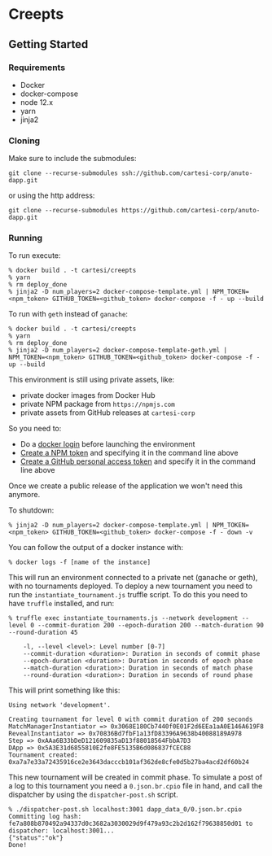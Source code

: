 # Creepts

## Getting Started

### Requirements

- Docker
- docker-compose
- node 12.x
- yarn
- jinja2

### Cloning

Make sure to include the submodules:
```
git clone --recurse-submodules ssh://github.com/cartesi-corp/anuto-dapp.git
```
or using the http address:
```
git clone --recurse-submodules https://github.com/cartesi-corp/anuto-dapp.git
```

### Running

To run execute:
```
% docker build . -t cartesi/creepts
% yarn
% rm deploy_done
% jinja2 -D num_players=2 docker-compose-template.yml | NPM_TOKEN=<npm_token> GITHUB_TOKEN=<github_token> docker-compose -f - up --build
```

To run with `geth` instead of `ganache`:
```
% docker build . -t cartesi/creepts
% yarn
% rm deploy_done
% jinja2 -D num_players=2 docker-compose-template-geth.yml | NPM_TOKEN=<npm_token> GITHUB_TOKEN=<github_token> docker-compose -f - up --build
```

This environment is still using private assets, like:

* private docker images from Docker Hub
* private NPM package from `https://npmjs.com`
* private assets from GitHub releases at `cartesi-corp`

So you need to:

* Do a [docker login](https://docs.docker.com/engine/reference/commandline/login/) before launching the environment
* [Create a NPM token](https://docs.npmjs.com/creating-and-viewing-authentication-tokens) and specifying it in the command line above
* [Create a GitHub personal access token](https://help.github.com/en/github/authenticating-to-github/creating-a-personal-access-token-for-the-command-line) and specify it in the command line above

Once we create a public release of the application we won't need this anymore.

To shutdown:
```
% jinja2 -D num_players=2 docker-compose-template.yml | NPM_TOKEN=<npm_token> GITHUB_TOKEN=<github_token> docker-compose -f - down -v
```

You can follow the output of a docker instance with:
```
% docker logs -f [name of the instance]
```

This will run an environment connected to a private net (ganache or geth), with no tournaments deployed.
To deploy a new tournament you need to run the `instantiate_tournament.js` truffle script. To do this you need to have `truffle` installed, and run:

```
% truffle exec instantiate_tournaments.js --network development --level 0 --commit-duration 200 --epoch-duration 200 --match-duration 90 --round-duration 45

    -l, --level <level>: Level number [0-7]
    --commit-duration <duration>: Duration in seconds of commit phase
    --epoch-duration <duration>: Duration in seconds of epoch phase
    --match-duration <duration>: Duration in seconds of match phase
    --round-duration <duration>: Duration in seconds of round phase
```
This will print something like this:

```
Using network 'development'.

Creating tournament for level 0 with commit duration of 200 seconds
MatchManagerInstantiator => 0x3068E180Cb7440f0E01F2d6EEa1aA0E146A619F8
RevealInstantiator => 0x70836Bd7fbF1a13fD83396A9638b40088189A978
Step => 0xAAa6B33bDeD121609835aD13f88018564FbbA7D3
DApp => 0x5A3E31d6855810E2fe8FE5135B6d086837fCEC88
Tournament created: 0xa7a7e33a72435916ce2e3643dacccb101af362de8cfe0d5b27ba4acd2df60b24
```

This new tournament will be created in commit phase. To simulate a post of a log to this tournament you need a `0.json.br.cpio` file in hand, and call the dispatcher by using the `dispatcher-post.sh` script.

```
% ./dispatcher-post.sh localhost:3001 dapp_data_0/0.json.br.cpio
Committing log hash: fe7a808b870492a94337d0c3682a3030029d9f479a93c2b2d162f79638850d01 to dispatcher: localhost:3001...
{"status":"ok"}
Done!

```